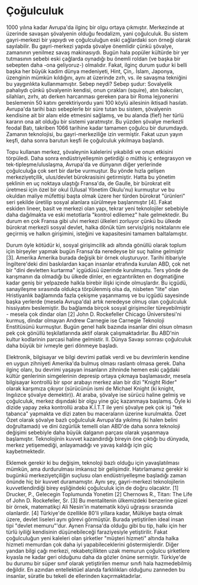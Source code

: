 # Çoğulculuk

1000 yılına kadar Avrupa'da ilginç bir olgu ortaya
çıkmıştır. Merkezinde at üzerinde savaşan şövalyenin olduğu feodalizm,
yani çoğulculuk. Bu sistem gayri-merkezi bir yapıydı ve çoğulculuğun
eski çağlardaki son örneği olarak sayılabilir.  Bu gayri-merkezi
yapıda şövalye önemlidir çünkü şövalye, zamanının yenilmez savaş
makinasıydı. Bugün hala popüler kültürde bir yer tutmasının sebebi
eski çağlarda oynadığı bu önemli roldan (ve başka bir sebepten daha
-ona geliyoruz-) olmalıdır. Fakat, ilginç durum şudur ki belli başka
her büyük kadim dünya medeniyeti, Hint, Çin,. İslam, Japonya,
üzenginin mümkün kıldığını, aynı at üzerinde zırh, vs. ile savaşma
tekniğini bu yaygınlıkta kullanmamıştır. Sebep neydi? Sebep şudur:
Sovalyelik pahalıydı çünkü şövalyenin kendisi, onun çırakları
(squire), atın bakıcıları, silahları, zırhı, atı derken harcanması
gereken para bir Roma lejyonerini beslemenin 50 katını gerektiriyordu
yani 100 köylü ailesinin iktisadi hasılatı. Avrupa'da tarihi bazı
sebeplerle bir süre tutan bu sistem, şövalyenin kendisine ait bir
alanı elde etmesini sağlamış, ve bu alanda (fief) her türlü kararın
ona ait olduğu bir sistemi yaratmıştır. Bu yüzden şövalye merkezli
feodal Batı, takriben 1066 tarihine kadar tamamen çoğulcu bir
durumdaydı. Zamanın teknolojisi, bu gayri-merkeziliğe izin vermiştir.
Fakat uzun yayın keşfi, daha sonra barutun keşfi ile çoğulculuk
yıkılmaya başlandı.

Topu kullanan merkez, şövaleynin kalelerini yıkabildi ve onun etkisini
törpüledi. Daha sonra endüstriyelleşmin getirdiği o müthiş iç
entegrasyon ve tek-tipleşme/uluslaşma, Avrupa'da ve dünyanın diğer
yerlerinde çoğulculuğa çok sert bir darbe vurmuştur. Bu yönde hızla
gelişen merkeziyetçilik, ulus/devlet bürokrasisini getirmiştir. Hatta
bu yönetim şeklinin en uç noktaya ulaştığı Fransa'da, de Gaulle, bir
bürokrat elit üretmesi için özel bir okul (Ulusal Yönetim Okulu'nu)
kurmuştur ve bu okuldan maliye müfettişi başta olmak üzere her türden
bürokrat "ürünleri" seri şekilde üretilip sosyal alanlara sürülmeye
başlanmıştır [4].  Fakat eskiden lineer, basit ve merkezi olan yapı,
tekrar yeni teknolojiler sebebiyle daha dağılmakta ve eski metotlarla
"kontrol edilemez" hale gelmektedir. Bu durum en çok Fransa gibi ulvi
merkezi ülkeleri zorluyor çünkü bu ülkede bürokrat merkezli sosyal
devlet, halka dönük tüm servis/giriş noktalarını ele geçirmiş ve
halkın girişimini, isteğini ve kapasitesini tamamen
baltalamıştır.

Durum öyle kötüdür ki, sosyal girişimcilik adı altında gönüllü olarak
toplum için birşeyler yapmak bugün Fransa'da neredeyse bir suç haline
gelmiştir [3].  Amerika Amerika burada değişik bir örnek
oluşturuyor. Tarihi itibariyle İngiltere'deki dini baskılardan kaçan
insanlar etrafında kurulan ABD, çok net bir "dini devletten kurtarma"
içgüdüsü üzerinde kurulmuştu. Ters yönde de karışmanın da olmadığı bu
ülkede dinler, en egzantırikten en dogmatiğine kadar geniş bir
yelpazede halkla birebir ilişki içinde olmuşlardır. Bu içgüdü,
sanayileşme sırasında oldukça törpülenmiş olsa da, nisbeten "lite"
olan Hristiyanlık bağlamında fazla çekişme yaşanmamış ve bu içgüdü
sayesinde başka yerlerde (mesela Avrupa'da) artık neredeyse olmuş olan
çoğulculuk hissiyatını beslemiştir. Bu bağlamda birçok sosyal
girişimciler türeyebilmiştir - mesela çok dindar olan [2] John
D. Rockefeller Chicago Üniversitesi'ni kurmuş, dindar olmayan Andrew
Carnegie ise Carnegie Teknoloji Enstitüsünü kurmuştur. Bugün genel
halk bazında insanlar dini olsun olmasın pek çok gönüllü
teşkilatlarında aktif olarak çalışmaktadırlar. Bu ABD'nin kultur
kodlarinin parcasi haline gelmistir. II. Dünya Savaşı sonrası
çoğulculuk daha büyük bir ivmeyle geri dönmeye başladı.

Elektronik, bilgisayar ve bilgi devrimi patlak verdi ve bu devrimlerin
kendine en uygun zihniyeti Amerika'da bulmuş olması raslantı olmasa
gerek. Daha ilginç olanı, bu devrimi yaşayan insanların zihninde hemen
eski çağdaki kültür genlerinin simgelerinin depresip ortaya çıkmaya
başlamasıdır, mesela bilgisayar kontrollü bir spor arabayı merkez alan
bir dizi "Knight Rider" olarak karşımıza çıkıyor (sürücünün ismi de
Michael Knight (ki knight, Ingılızce şövalye demektir)). At araba,
şövalye ise sürücü haline gelmiş ve çoğulculuk, merkez dışındaki bir
olgu yine güç kazanmaya başlamış. Öyle ki dizide yapay zeka kontrollü
araba K.İ.T.T ile yeni şövalye pek çok işi "tek tabanca" yapmakta ve
dizi zaten bu maceraların üzerine kurulmakta.  Özet Özet olarak
şövalye bazlı çoğulculuk Avrupa'da yıkılmış (ki halen belini
doğrultamadı) ve dini özgürlük temelli olan ABD'de daha sonra
teknoloji değişimi sebebiyle daha büyük dalganın parçası olarak
yaşanmaya başlamıştır. Teknolojinin kuvvet kazandırdığı bireyin öne
çıktığı bu dünyada, merkez yetişemediği, anlayamadığı ve yavaş kaldığı
için güç kaybetmektedir.

Eklemek gerekir ki bu değişim, teknoloji bazlı olduğu için
yavaşlatılması mümkün, ama durdurulması imkansız bir
gelişimdir. Hatırlamamız gerekir ki bugünkü merkeziyetçiliğin suçlusu
olan endüstriyelleşme başladığı zaman önünde hiç bir kuvvet
duramamıştır. Aynı şey, gayri-merkezi teknolojilerin kuvvetlendirdiği
birey eşliğindeki çoğulculuk için de doğru olacaktır.  [1] Drucker,
P., Gelecegin Toplumunda Yonetim [2] Chernows R., Titan: The Life of
John D. Rockefeller, Sr. [3] Bu mentalitenin ülkemizdeki benzerine
güzel bir örnek, matematikçi Ali Nesin'in matematik köyü uğraşısı
sırasında olanlardir.  [4] Türkiye'de özellikle 80'li yıllara kadar,
Mülkiye başta olmak üzere, devlet liseleri aynı görevi
görmüştür. Burada yetiştirilen ideal insan tipi "devlet
memuru"'dur. Aynen Fransa'da olduğu gibi bu tip, halkı için her türlü
iyiliği kendisinin düşünebileceği faraziyesiyle yetiştirilir. Fakat
çoğulculuğun yeni kaleleri olan şirketler "müşteri hizmeti" altında
halka hizmeti memurdan çok daha iyi yapabileceklerini
göstermişlerdir. Diğer yandan bilgi çağı merkezi, rekabetçilikten uzak
memurun çoğulcu şirketlere kıyasla ne kadar geri olduğunu daha da
gözler önüne sermiştir. Türkiye'de bu durumu bir süper sınıf olarak
yetiştirilen memur sınıfı hala hazmedebilmiş değildir. En azından
entellektüel alanda farklılıkları olduğunu zanneden bu insanlar,
süratle bu tekeli de ellerinden kaçırmaktadırlar.




